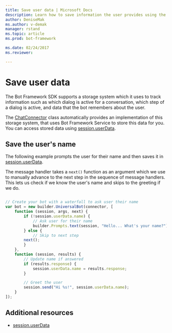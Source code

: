```yaml
---
title: Save user data | Microsoft Docs
description: Learn how to save information the user provides using the Bot Builder SDK for Node.js.
author: DeniseMak
ms.author: v-demak
manager: rstand
ms.topic: article
ms.prod: bot-framework

ms.date: 02/24/2017
ms.reviewer:

---
```

<!--this seems like a stub; it should be about saving user-provided data, but it seems to be about state data capture and use, which is covered elsewhere-->

# Save user data 

The Bot Framework SDK supports a storage system which it uses to track information such as which dialog is active for a conversation,
which step of a dialog is active, and data that the bot remembers about the user. 

The [ChatConnector][ChatConnector] class automatically provides an implementation of this storage system, that uses Bot Framework Service to store this data for you. 
You can access stored data using [session.userData][session_userData]. 

## Save the user's name

The following example prompts the user for their name and then saves it in [session.userData][session_userData].  

The message handler takes a `next()` function as an argument which we use to manually advance to the next step in the sequence of message handlers.
This lets us check if we know the user's name and skips to the greeting if we do.


```javascript

// Create your bot with a waterfall to ask user their name
var bot = new builder.UniversalBot(connector, [
    function (session, args, next) {
        if (!session.userData.name) {
            // Ask user for their name
            builder.Prompts.text(session, "Hello... What's your name?");
        } else {
            // Skip to next step
        next();
        }
    },
    function (session, results) {
        // Update name if answered
        if (results.response) {
            session.userData.name = results.response;
        }

        // Greet the user
        session.send("Hi %s!", session.userData.name);
    }
]);


```


## Additional resources

* [session.userData][session_userData]

[SendTyping]: https://docs.botframework.com/en-us/node/builder/chat-reference/classes/_botbuilder_d_.session#sendtyping
[IMessage]: http://docs.botframework.com/en-us/node/builder/chat-reference/interfaces/_botbuilder_d_.imessage
[ChatConnector]: https://docs.botframework.com/en-us/node/builder/chat-reference/classes/_botbuilder_d_.chatconnector.html
[session_userData]: https://docs.botframework.com/en-us/node/builder/chat-reference/classes/_botbuilder_d_.session.html#userdata